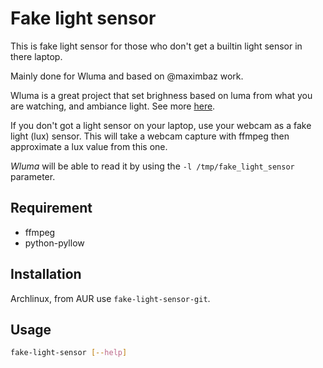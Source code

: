 # Fake light sensor

This is fake light sensor for those who don't get a builtin light sensor in there laptop.

Mainly done for Wluma and based on @maximbaz work.

Wluma is a great project that set brighness based on luma from what you are watching, and ambiance light.
See more [here](https://github.com/maximbaz/wluma).

If you don't got a light sensor on your laptop, use your webcam as a fake light (lux) sensor.
This will take a webcam capture with ffmpeg then approximate a lux value from this one.

_Wluma_ will be able to read it by using the `-l /tmp/fake_light_sensor` parameter.

## Requirement

- ffmpeg
- python-pyllow

## Installation

Archlinux, from AUR use `fake-light-sensor-git`.

## Usage

```bash
fake-light-sensor [--help]
```
